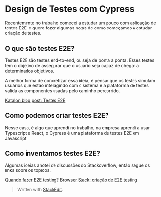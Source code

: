 ﻿# Design de Testes com Cypress

Recentemente no trabalho comecei a estudar um pouco com aplicação de testes E2E,  e quero fazer algumas notas de como começamos a estudar criação de testes.

## O que são testes E2E?
Testes E2E são testes end-to-end, ou seja de ponta a ponta. Esses testes tem o objetivo de assegurar que o usuário seja capaz de chegar a determinados objetivos.

A melhor forma de concretizar essa ideia, é pensar que os testes simulam usuários que estão interagindo com o sistema e a plataforma de testes valida as componentes usadas pelo caminho percorrido.

[Katalon blog post: Testes E2E](https://www.katalon.com/resources-center/blog/end-to-end-e2e-testing/)

## Como podemos criar testes E2E?

Nesse caso, é algo que aprendi no trabalho, na empresa aprendi a usar Typescript e React, o Cypress é uma plataforma de testes E2E em Javascript. 

## Como inventamos testes E2E?

Algumas ideias anotei de discussões do Stackoverflow, então segue os links sobre os tópicos.

[Quando fazer E2E testing?](https://stackoverflow.com/questions/59822420/when-to-do-e2e-testing)
[Browser Stack: criação de E2E testing](https://www.browserstack.com/guide/end-to-end-testing)


> Written with [StackEdit](https://stackedit.io/).
